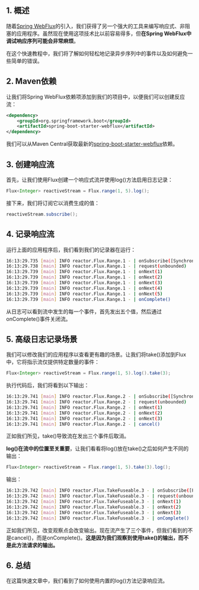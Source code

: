 ## 1. 概述

随着[Spring WebFlux](https://www.baeldung.com/spring-webflux)的引入，我们获得了另一个强大的工具来编写响应式、非阻塞的应用程序。虽然现在使用这项技术比以前容易得多，但**在Spring WebFlux中调试响应序列可能会非常麻烦**。

在这个快速教程中，我们将了解如何轻松地记录异步序列中的事件以及如何避免一些简单的错误。

## 2. Maven依赖

让我们将Spring WebFlux依赖项添加到我们的项目中，以便我们可以创建反应流：

```xml
<dependency>
    <groupId>org.springframework.boot</groupId>
    <artifactId>spring-boot-starter-webflux</artifactId>
</dependency>
```

我们可以从Maven Central获取最新的[spring-boot-starter-webflux](https://search.maven.org/artifact/org.springframework.boot/spring-boot-starter-webflux)依赖。

## 3. 创建响应流

首先，让我们使用Flux创建一个响应式流并使用log()方法启用日志记录：

```java
Flux<Integer> reactiveStream = Flux.range(1, 5).log();
```

接下来，我们将订阅它以消费生成的值：

```java
reactiveStream.subscribe();
```

## 4. 记录响应流

运行上面的应用程序后，我们看到我们的记录器在运行：

```bash
16:13:29.735 [main] INFO reactor.Flux.Range.1 - | onSubscribe([Synchronous Fuseable] FluxRange.RangeSubscription)
16:13:29.738 [main] INFO reactor.Flux.Range.1 - | request(unbounded)
16:13:29.739 [main] INFO reactor.Flux.Range.1 - | onNext(1)
16:13:29.739 [main] INFO reactor.Flux.Range.1 - | onNext(2)
16:13:29.739 [main] INFO reactor.Flux.Range.1 - | onNext(3)
16:13:29.739 [main] INFO reactor.Flux.Range.1 - | onNext(4)
16:13:29.739 [main] INFO reactor.Flux.Range.1 - | onNext(5)
16:13:29.739 [main] INFO reactor.Flux.Range.1 - | onComplete()
```

从日志可以看到流中发生的每一个事件，首先发出五个值，然后通过onComplete()事件关闭流。

## 5. 高级日志记录场景

我们可以修改我们的应用程序以查看更有趣的场景。让我们将take()添加到Flux中，它将指示流仅提供特定数量的事件：

```java
Flux<Integer> reactiveStream = Flux.range(1, 5).log().take(3);
```

执行代码后，我们将看到以下输出：

```bash
16:13:29.741 [main] INFO reactor.Flux.Range.2 - | onSubscribe([Synchronous Fuseable] FluxRange.RangeSubscription)
16:13:29.741 [main] INFO reactor.Flux.Range.2 - | request(unbounded)
16:13:29.741 [main] INFO reactor.Flux.Range.2 - | onNext(1)
16:13:29.741 [main] INFO reactor.Flux.Range.2 - | onNext(2)
16:13:29.741 [main] INFO reactor.Flux.Range.2 - | onNext(3)
16:13:29.741 [main] INFO reactor.Flux.Range.2 - | cancel()
```

正如我们所见，take()导致流在发出三个事件后取消。

**log()在流中的位置至关重要**，让我们看看将log()放在take()之后如何产生不同的输出：

```java
Flux<Integer> reactiveStream = Flux.range(1, 5).take(3).log();
```

输出：

```bash
16:13:29.742 [main] INFO reactor.Flux.TakeFuseable.3 - | onSubscribe([Fuseable] FluxTake.TakeFuseableSubscriber)
16:13:29.742 [main] INFO reactor.Flux.TakeFuseable.3 - | request(unbounded)
16:13:29.742 [main] INFO reactor.Flux.TakeFuseable.3 - | onNext(1)
16:13:29.742 [main] INFO reactor.Flux.TakeFuseable.3 - | onNext(2)
16:13:29.742 [main] INFO reactor.Flux.TakeFuseable.3 - | onNext(3)
16:13:29.742 [main] INFO reactor.Flux.TakeFuseable.3 - | onComplete()
```

正如我们所见，改变观察点会改变输出。现在流产生了三个事件，但我们看到的不是cancel()，而是onComplete()。**这是因为我们观察到使用take()的输出，而不是此方法请求的输出。**

## 6. 总结

在这篇快速文章中，我们看到了如何使用内置的log()方法记录响应流。